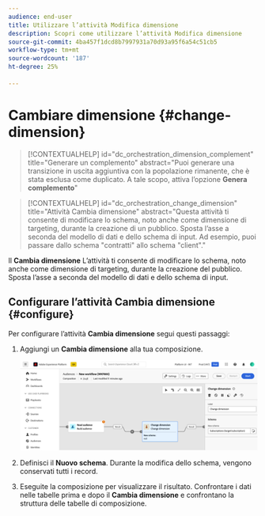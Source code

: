 ```yaml
---
audience: end-user
title: Utilizzare l’attività Modifica dimensione
description: Scopri come utilizzare l’attività Modifica dimensione
source-git-commit: 4ba457f1dcd8b7997931a70d93a95f6a54c51cb5
workflow-type: tm+mt
source-wordcount: '187'
ht-degree: 25%

---
```



# Cambiare dimensione {#change-dimension}

>[!CONTEXTUALHELP]
>id="dc_orchestration_dimension_complement"
>title="Generare un complemento"
>abstract="Puoi generare una transizione in uscita aggiuntiva con la popolazione rimanente, che è stata esclusa come duplicato. A tale scopo, attiva l’opzione **Genera complemento**"

>[!CONTEXTUALHELP]
>id="dc_orchestration_change_dimension"
>title="Attività Cambia dimensione"
>abstract="Questa attività ti consente di modificare lo schema, noto anche come dimensione di targeting, durante la creazione di un pubblico. Sposta l’asse a seconda del modello di dati e dello schema di input. Ad esempio, puoi passare dallo schema &quot;contratti&quot; allo schema &quot;client&quot;."

Il **Cambia dimensione** L’attività ti consente di modificare lo schema, noto anche come dimensione di targeting, durante la creazione del pubblico. Sposta l’asse a seconda del modello di dati e dello schema di input.

## Configurare l’attività Cambia dimensione {#configure}

Per configurare l’attività **Cambia dimensione** segui questi passaggi:

1. Aggiungi un **Cambia dimensione** alla tua composizione.

   ![](../assets/change-dimension.png)

1. Definisci il **Nuovo schema**. Durante la modifica dello schema, vengono conservati tutti i record.

1. Eseguite la composizione per visualizzare il risultato. Confrontare i dati nelle tabelle prima e dopo il **Cambia dimensione** e confrontano la struttura delle tabelle di composizione.

<!--
## Example {#example}

In this example, we want to send an SMS delivery to all the profiles who have made a purchase. To do this, we first use a **[!UICONTROL Build audience]** activity linked to a custom "Purchase" targeting dimension to target all purchases that occurred.

We then use a **[!UICONTROL Change dimension]** activity to switch the workflow targeting dimension to "Recipients". This allows us to be able to target the recipients who match the query.
-->



<!-- on parle de dimension, mais dans UI "schema", va rester comme ça ?-->